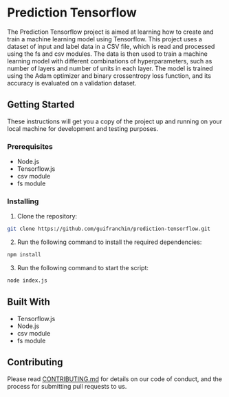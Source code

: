 # Prediction Tensorflow

The Prediction Tensorflow project is aimed at learning how to create and train a machine learning model using Tensorflow. This project uses a dataset of input and label data in a CSV file, which is read and processed using the fs and csv modules. The data is then used to train a machine learning model with different combinations of hyperparameters, such as number of layers and number of units in each layer. The model is trained using the Adam optimizer and binary crossentropy loss function, and its accuracy is evaluated on a validation dataset.

## Getting Started

These instructions will get you a copy of the project up and running on your local machine for development and testing purposes.

### Prerequisites

- Node.js
- Tensorflow.js
- csv module
- fs module

### Installing

1. Clone the repository:
```bash
git clone https://github.com/guifranchin/prediction-tensorflow.git
```
2. Run the following command to install the required dependencies:
```bash
npm install
```
3. Run the following command to start the script:
```bash
node index.js
```
## Built With

* Tensorflow.js
* Node.js
* csv module
* fs module

## Contributing

Please read [CONTRIBUTING.md](https://github.com/guifranchin/prediction-tensorflow/blob/master/CONTRIBUTING.md) for details on our code of conduct, and the process for submitting pull requests to us.
